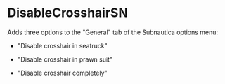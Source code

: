 # DisableCrosshairSN

Adds three options to the "General" tab of the Subnautica options menu:

- "Disable crosshair in seatruck"

- "Disable crosshair in prawn suit"

- "Disable crosshair completely"
